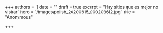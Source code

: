 +++
authors = []
date = ""
draft = true
excerpt = "Hay sitios que es mejor no visitar"
hero = "/images/polish_20200615_000203612.jpg"
title = "Anonymous"

+++
